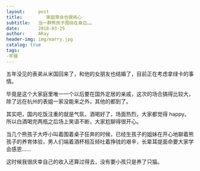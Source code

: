 ```yaml
---
layout:     post
title:         家庭聚会也很闹心
subtitle:   当一群熊孩子围绕在身边……
date:       2018-03-25
author:     ARay
header-img: img/marry.jpg
catalog: true
tags:
-牢骚
---
```

五年没见的表弟从米国回来了，和他的女朋友也结婚了，目前正在考虑拿绿卡的事情。

毕竟是这个大家庭里唯一一个以后要在国外定居的亲戚，这次的场合搞得比较大，除了远在杭州的表姐一家没能来之外，其他的都到了。

其实吧，国内吃饭注重的就是气氛，酒喝好了，场面热烈，大家都觉得 happy。所以白酒喝完两瓶之后场上笑语不断，大家尬聊得很开心。

当几个熊孩子大呼小叫着围着桌子狂奔的时候，已经生孩子的姐妹在开心地聊着熊孩子的养育体验，男人们端着酒杯相互倾吐着挣钱的艰辛，长辈耳提面命要大家学会感恩……

这时候我很庆幸自己的收入还算过得去，没有要小孩只是养了只猫。
